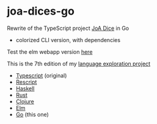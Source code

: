 # joa-dices-go

Rewrite of the TypeScript project [JoA Dice](https://github.com/ycardon/joa-dices) in Go
- colorized CLI version, with dependencies

Test the elm webapp version [here](https://ycardon.github.io)

This is the 7th edition of my [language exploration project](https://github.com/topics/joa-dices-rewrite)
- [Typescript](https://github.com/ycardon/joa-dices) (original)
- [Rescript](https://github.com/ycardon/joa-dices-rescript)
- [Haskell](https://github.com/ycardon/joa-dices-haskell)
- [Rust](https://github.com/ycardon/joa-dices-rust)
- [Clojure](https://github.com/ycardon/joa-dices-clojure)
- [Elm](https://github.com/ycardon/joa-dices-elm)
- [Go](https://github.com/ycardon/joa-dice-go) (this one)
